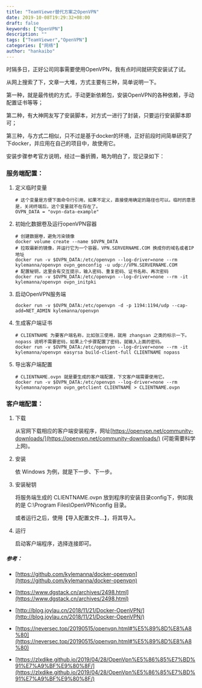 ```yaml
---
title: "TeamViewer替代方案之OpenVPN"
date: 2019-10-08T19:29:32+08:00
draft: false
keywords: ["OpenVPN"]
description: ""
tags: ["TeamViewer","OpenVPN"]
categories: ["网络"]
author: "hankaibo"
---
```


时隔多日，正好公司同事需要使用OpenVPN，我有点时间就研究安装试了试。

从网上搜索了下，文章一大堆，方式主要有三种，简单说明一下。

第一种，就是最传统的方式，手动更新依赖包，安装OpenVPN的各种依赖，手动配置证书等等；

第二种，有大神网友写了安装脚本，对方式一进行了封装，只要运行安装脚本即可；

第三种，与方式二相似，只不过是基于docker的环境，正好前段时间简单研究了下docker，并应用在自己的项目中，故使用它。

安装步骤参考官方说明，经过一番折腾，略为明白了，现记录如下：

### 服务端配置：

1. 定义临时变量
    
    ```shell script
    # 这个变量是方便下面命令行引用，如果不定义，直接使用确定的路径也可以。临时的意思是，关闭终端后，这个变量就不在存在了。
    OVPN_DATA = "ovpn-data-example"
    ```
   
2. 初始化数据卷及运行openVPN容器

    ```shell script
    # 创建数据卷，避免污染镜像
    docker volume create --name $OVPN_DATA
    # 拉取最新的镜像，并运行它为一个容器，VPN.SERVERNAME.COM 换成你的域名或者IP地址
    docker run -v $OVPN_DATA:/etc/openvpn --log-driver=none --rm kylemanna/openvpn ovpn_genconfig -u udp://VPN.SERVERNAME.COM
    # 配置秘钥，这里会有交互提示，输入密码、重复密码、证书名称、再次密码
    docker run -v $OVPN_DATA:/etc/openvpn --log-driver=none --rm -it kylemanna/openvpn ovpn_initpki
    ```
   
3. 启动OpenVPN服务端
    ```shell script
    docker run -v $OVPN_DATA:/etc/openvpn -d -p 1194:1194/udp --cap-add=NET_ADMIN kylemanna/openvpn
    ```
   
4. 生成客户端证书
    ```shell script
    # CLIENTNAME 为要客户端名称，比如张三使用，就用 zhangsan 之类的标示一下。nopass 说明不需要密码，如果上个步骤配置了密码，就输入上面的密码。
    docker run -v $OVPN_DATA:/etc/openvpn --log-driver=none --rm -it kylemanna/openvpn easyrsa build-client-full CLIENTNAME nopass
    ```
   
5. 导出客户端配置
    ```shell script
    # CLIENTNAME.ovpn 就是要生成的客户端配置，下文客户端需要使用它。
    docker run -v $OVPN_DATA:/etc/openvpn --log-driver=none --rm kylemanna/openvpn ovpn_getclient CLIENTNAME > CLIENTNAME.ovpn
    ```
   
### 客户端配置：

1. 下载

    从官网下载相应的客户端安装程序，网址[https://openvpn.net/community-downloads/](https://openvpn.net/community-downloads/) (可能需要科学上网)。
    
2. 安装

    依 Windows 为例，就是下一步、下一步。
    
3. 安装秘钥

    将服务端生成的 CLIENTNAME.ovpn 放到程序的安装目录config下，例如我的是 C:\Program Files\OpenVPN\config 目录。
    
    或者运行之后，使用【导入配置文件...】，将其导入。
    
4. 运行

    启动客户端程序，选择连接即可。
    

##### 参考：

* [https://github.com/kylemanna/docker-openvpn](https://github.com/kylemanna/docker-openvpn)
 
* [https://www.dgstack.cn/archives/2498.html](https://www.dgstack.cn/archives/2498.html)

* [http://blog.joylau.cn/2018/11/21/Docker-OpenVPN/](http://blog.joylau.cn/2018/11/21/Docker-OpenVPN/)

* [https://neversec.top/20190515/openvqn.html#%E5%89%8D%E8%A8%80](https://neversec.top/20190515/openvqn.html#%E5%89%8D%E8%A8%80)

* [https://zlxdike.github.io/2019/04/28/OpenVpn%E5%86%85%E7%BD%91%E7%A9%BF%E9%80%8F/](https://zlxdike.github.io/2019/04/28/OpenVpn%E5%86%85%E7%BD%91%E7%A9%BF%E9%80%8F/)


    

